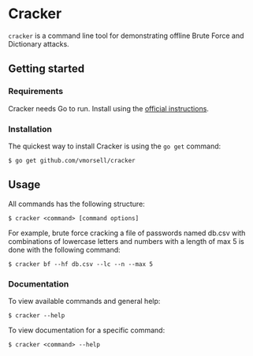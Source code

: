 # Cracker

`cracker` is a command line tool for demonstrating offline Brute Force and Dictionary attacks.

## Getting started

### Requirements

Cracker needs Go to run. Install using the [official instructions](https://golang.org/doc/install).

### Installation

The quickest way to install Cracker is using the `go get` command:

```
$ go get github.com/vmorsell/cracker
```

## Usage

All commands has the following structure:

```
$ cracker <command> [command options]
```

For example, brute force cracking a file of passwords named db.csv with combinations of lowercase letters and numbers with a length of max 5 is done with the following command:

```
$ cracker bf --hf db.csv --lc --n --max 5
```

### Documentation

To view available commands and general help:

```
$ cracker --help
```

To view documentation for a specific command:

```
$ cracker <command> --help
```
